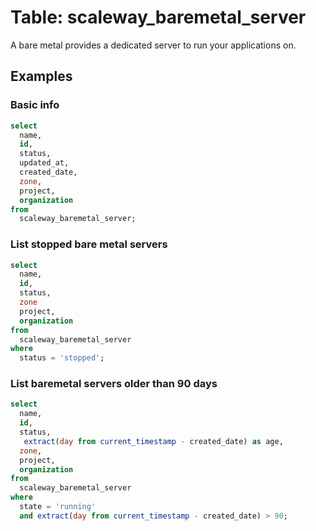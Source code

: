 # Table: scaleway_baremetal_server

A bare metal provides a dedicated server to run your applications on.

## Examples

### Basic info

```sql
select
  name,
  id,
  status,
  updated_at,
  created_date,
  zone,
  project,
  organization
from
  scaleway_baremetal_server;
```

### List stopped bare metal servers

```sql
select
  name,
  id,
  status,
  zone
  project,
  organization
from
  scaleway_baremetal_server
where
  status = 'stopped';
```

### List baremetal servers older than 90 days

```sql
select
  name,
  id,
  status,
   extract(day from current_timestamp - created_date) as age,
  zone,
  project,
  organization
from
  scaleway_baremetal_server
where
  state = 'running'
  and extract(day from current_timestamp - created_date) > 90;
```
